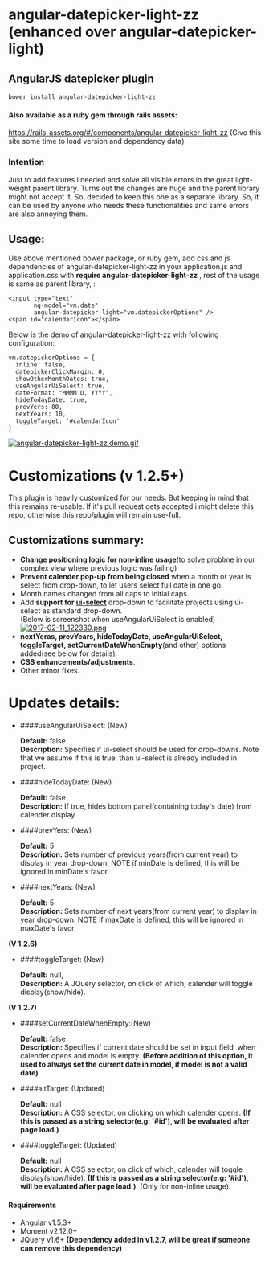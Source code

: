 # angular-datepicker-light-zz (enhanced over angular-datepicker-light)

## AngularJS datepicker plugin

`bower install angular-datepicker-light-zz`

#### Also available as a ruby gem through rails assets:
 https://rails-assets.org/#/components/angular-datepicker-light-zz (Give this site some time to load version and dependency data)
 
### Intention

Just to add features i needed and solve all visible errors in the great light-weight parent library. Turns out the changes are huge and the parent library might not accept it. So, decided to keep this one as a separate library. So, it can be used by anyone who needs these functionalities and same errors are also annoying them.

## Usage:

Use above mentioned bower package, or ruby gem, add css and js dependencies of angular-datepicker-light-zz in your application.js and application.css with **require angular-datepicker-light-zz** , rest of the usage is same as parent library, :

    <input type="text" 
           ng-model="vm.date"
           angular-datepicker-light="vm.datepickerOptions" />
    <span id="calendarIcon"></span>

Below is the demo of angular-datepicker-light-zz with following configuration:<br>

    vm.datepickerOptions = {
      inline: false,
      datepickerClickMargin: 0,
      showOtherMonthDates: true,
      useAngularUiSelect: true,
      dateFormat: "MMMM D, YYYY",
      hideTodayDate: true,
      prevYers: 80,
      nextYears: 10,
      toggleTarget: '#calendarIcon'
    }

[![angular-datepicker-light-zz demo.gif](https://s28.postimg.org/w0k0z36il/angular_datepicker_light_zz_demo.gif)](https://postimg.org/image/ae50i27y1/)

Customizations (v 1.2.5+)
======

This plugin is heavily customized for our needs. But keeping in mind that this remains re-usable. If it's pull request gets accepted i might delete this repo, otherwise this repo/plugin will remain use-full.

Customizations summary:
------

* **Change positioning logic for non-inline usage**(to solve problme in our complex view where previous logic was failing)
* **Prevent calender pop-up from being closed** when a month or year is select from drop-down, to let users select full date in one go.
* Month names changed from all caps to initial caps.
* Add **support for <a href="https://github.com/angular-ui/ui-select">ui-select</a>** drop-down to facilitate projects using ui-select as standard drop-down.<br>
(Below is screenshot when useAngularUiSelect is enabled)<br>
[![2017-02-11_122330.png](https://s30.postimg.org/jutt4l0ip/2017_02_11_122330.png)](https://postimg.org/image/lmmrzhjvh/)
* **nextYeras, prevYears, hideTodayDate, useAngularUiSelect, toggleTarget, setCurrentDateWhenEmpty**(and other) options added(see below for details).
* **CSS enhancements/adjustments**.
* Other minor fixes.

Updates details:
======

* ####useAngularUiSelect: (New)

    **Default:** false<br>
    **Description:** Specifies if ui-select should be used for drop-downs. Note that we assume if this is true, than ui-select is already included in project.

* ####hideTodayDate:  (New)

    **Default:** false<br>
    **Description:** If true, hides bottom panel(containing today's date) from calender display.

* ####prevYers: (New)

    **Default:** 5<br>
    **Description:** Sets number of previous years(from current year) to display in year drop-down. NOTE if minDate is defined, this will be ignored in minDate's favor.

* ####nextYears: (New)

    **Default:** 5<br>
    **Description:** Sets number of next years(from current year) to display in year drop-down. NOTE if maxDate is defined, this will be ignored in maxDate's favor.

**(V 1.2.6)**

* ####toggleTarget: (New)

    **Default:** null,<br>
    **Description:** A JQuery selector, on click of which, calender will toggle display(show/hide).

**(V 1.2.7)**

* ####setCurrentDateWhenEmpty:(New)

    **Default:** false<br>
    **Description:** Specifies if current date should be set in input field, when calender opens and model is empty. **(Before addition of this option, it used to always set the current date in model, if model is not a valid date)**
    
* ####altTarget: (Updated)

    **Default:** null<br>
    **Description:** A CSS selector, on clicking on which calender opens. **(If this is passed as a string selector(e.g: '#id'), will be evaluated after page load.)**
        
* ####toggleTarget: (Updated)

     **Default:** null<br>
     **Description:** A CSS selector, on click of which, calender will toggle display(show/hide). **(If this is passed as a string selector(e.g: '#id'), will be evaluated after page load.)**. (Only for non-inline usage).


#### Requirements

* Angular v1.5.3+
* Moment v2.12.0+
* JQuery v1.6+ **(Dependency added in v1.2.7, will be great if someone can remove this dependency)**

